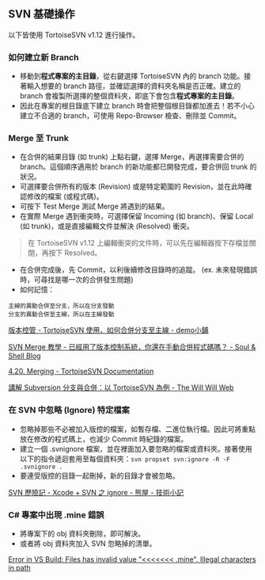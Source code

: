 ## SVN 基礎操作

以下皆使用 TortoiseSVN v1.12 進行操作。

### 如何建立新 Branch

- 移動到**程式專案的主目錄**，從右鍵選擇 TortoiseSVN 內的 branch 功能。接著輸入想要的 branch 路徑，並確認選擇的資料夾名稱是否正確。建立的 branch 會複製所選擇的整個資料夾，即底下會包含**程式專案的主目錄**。
- 因此在專案的根目錄底下建立 branch 時會把整個根目錄都加進去！若不小心建立不合適的 branch，可使用 Repo-Browser 檢查、刪除並 Commit。

### Merge 至 Trunk

- 在合併的結果目錄 (如 trunk) 上點右鍵，選擇 Merge，再選擇需要合併的 branch。這個順序適用於 branch 的新功能都已開發完成，要合併回 trunk 的狀況。
- 可選擇要合併所有的版本 (Revision) 或是特定範圍的 Revision，並在此時確認修改的檔案 (或程式碼)。
- 可按下 Test Merge 測試 Merge 將遇到的結果。
- 在實際 Merge 遇到衝突時，可選擇保留 Incoming (如 branch)、保留 Local (如 trunk)，或是直接編輯文件並解決 (Resolved) 衝突。
> 在 TortoiseSVN v1.12 上編輯衝突的文件時，可以先在編輯器按下存檔並關閉，再按下 Resolved。
- 在合併完成後，先 Commit，以利後續修改目錄時的追蹤。 (ex. 未來發現錯誤時，可尋找是哪一次的合併發生問題)
- 如何記憶：
```
主線的異動合併至分支，所以在分支發動
分支的異動合併至主線，所以在主線發動
```

[版本控管 - TortoiseSVN 使用，如何合併分支至主線 - demo小鋪](https://demo.tc/post/%5B版本控管%5D%20tortoisesvn%20使用，如何合併分支至主線)

[SVN Merge 教學 - 已經用了版本控制系統，你還在手動合併程式碼嗎？ - Soul & Shell Blog](https://blog.toright.com/posts/3846/已經用了版本控制系統，你還在手動合併程式碼嗎.html)

[4.20. Merging - TortoiseSVN Documentation](https://documentation.help/TortoiseSVN/tsvn-dug-merge.html)

[講解 Subversion 分支與合併：以 TortoiseSVN 為例 - The Will Will Web](https://blog.miniasp.com/post/2010/01/28/Subversion-Branches-and-Merging-using-TortoiseSVN)

### 在 SVN 中忽略 (Ignore) 特定檔案

- 忽略掉那些不必被加入版控的檔案，如暫存檔、二進位執行檔。因此可將重點放在修改的程式碼上，也減少 Commit 時紀錄的檔案。
- 建立一個 .svnignore 檔案，並在裡面加入要忽略的檔案或資料夾。接著使用以下的指令遞迴套用至每個資料夾：`svn propset svn:ignore -R -F .svnignore .`
- 要連受版控的目錄一起刪掉，新的目錄才會被忽略。

[SVN 歷險記 - Xcode + SVN 之 ignore - 熊屋 - 技術小記](http://blog.kumaya.co/2014/09/26/using-svn-ignore-with-xcode/)

### C# 專案中出現 .mine 錯誤

- 將專案下的 obj 資料夾刪除，即可解決。
- 或者將 obj 資料夾加入 SVN 忽略掉的清單。

[Error in VS Build: Files has invalid value "<<<<<<< .mine". Illegal characters in path](https://social.msdn.microsoft.com/Forums/vstudio/en-US/8d761321-304b-41d0-8cb5-eac9a21efd01/error-in-vs-build-files-has-invalid-value-quotltltltltltltlt-minequot-illegal?forum=msbuild)
